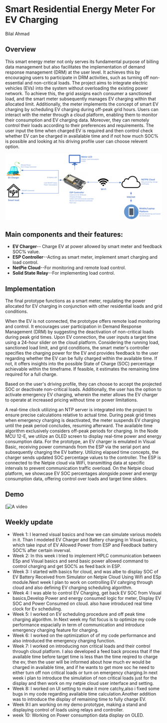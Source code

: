 # Smart Residential Energy Meter For EV Charging
Bilal Ahmad

## Overview
This smart energy meter not only serves its fundamental purpose of billing data management but also facilitates the implementation of demand response management (DRM) at the user level. It achieves this by encouraging users to participate in DRM activities, such as turning off non-essential and non-critical loads. The project aims to integrate electric vehicles (EVs) into the system without overloading the existing power network. To achieve this, the grid assigns each consumer a sanctioned load, and the smart meter subsequently manages EV charging within that allocated limit. Additionally, the meter implements the concept of smart EV charging by scheduling EV charging during off-peak grid hours. Users can interact with the meter through a cloud platform, enabling them to monitor their consumption and EV charging data. Moreover, they can remotely control their loads according to their preferences and requirements. The user input the time when charged EV is required and then control check whether EV can be charged in availalable time and if not how much SOC% is possible and looking at his driving profile user can choose relevent option.

![Alt text](https://github.com/BilalAhmadPieas/Smart-Energy-Meter/blob/9a83cd9a00d45e2ae4f4ca3d674ac924762f2cfa/images/IOT%20Project%20(1).png)

## Main components and their features:
- **EV Charger**-- Charge EV at power allowed by smart meter and feedback SOC% value.
- **ESP Controller**--Acting as smart meter, implement smart charging and load control.
- **NetPie Cloud**--For monitoring and remote load control.
- **Solid State Relay**--For implementing load control.

## Implementation

The final prototype functions as a smart meter, regulating the power allocated for EV charging in conjunction with other residential loads and grid conditions.

When the EV is not connected, the prototype offers remote load monitoring and control. It encourages user participation in Demand Response Management (DRM) by suggesting the deactivation of non-critical loads during peak grid times.
Upon EV connection, the user inputs a target time using a 24-hour slider on the cloud platform. Considering the running load, sanctioned load limit, and grid conditions, the smart meter's controller specifies the charging power for the EV and provides feedback to the user regarding whether the EV can be fully charged within the available time. If not, it offers insights into the possible State of Charge (SOC) percentage achievable within the timeframe. If feasible, it estimates the remaining time required for a full charge.

Based on the user's driving profile, they can choose to accept the projected SOC or deactivate non-critical loads. Additionally, the user has the option to activate emergency EV charging, wherein the meter allows the EV charger to operate at increased pricing without time or power limitations.

A real-time clock utilizing an NTP server is integrated into the project to ensure precise calculations relative to actual time. During peak grid times when emergency charging is deactivated, the meter suspends EV charging until the peak period concludes, resuming afterward. The available time algorithm exclusively considers off-peak periods for charging.
In the Node MCU 12-E, we utilize an OLED screen to display real-time power and energy consumption data. For the prototype, an EV charger is emulated in Visual Basic, receiving power commands from the ESP via the serial port and subsequently charging the EV battery. Utilizing elapsed time concepts, the charger sends updated SOC percentage values to the controller.
The ESP is connected to the Netpie cloud via WiFi, transmitting data at specific intervals to prevent communication traffic overload. On the Netpie cloud platform, we showcase EV SOC percentages alongside power and energy consumption data, offering control over loads and target time sliders.


## Demo 
[![A video](https://pern-my.sharepoint.com/personal/bsee1741_pieas_edu_pk/_layouts/15/stream.aspx?id=%2Fpersonal%2Fbsee1741%5Fpieas%5Fedu%5Fpk%2FDocuments%2FDocuments%2FMS%20ECE%2FMS%202nd%20Semester%2FIoT%2FSmart%20Meter%20Demo%2Emp4&nav=eyJyZWZlcnJhbEluZm8iOnsicmVmZXJyYWxBcHAiOiJPbmVEcml2ZUZvckJ1c2luZXNzIiwicmVmZXJyYWxBcHBQbGF0Zm9ybSI6IldlYiIsInJlZmVycmFsTW9kZSI6InZpZXciLCJyZWZlcnJhbFZpZXciOiJNeUZpbGVzTGlua0NvcHkifX0&ga=1&referrer=StreamWebApp%2EWeb&referrerScenario=AddressBarCopied%2Eview%2Eb9279fee%2Dec07%2D4171%2D8fba%2Ddac334d66996)

## Weekly update
- Week 1: I learned visual basics and how we can simulate various models in it. Than I modeled EV Charger and Battery charging in Visual basics, which take input of EV Allowed Power from ESP and Feedback battery SOC% after certain inverval. 
- Week 2: In this week i tried to implement HPLC communication between ESp and Visual basics and send basic power allowed command to control charging and get SOC% as feed back in ESP.
- Week 3: I started with basics for cloud, and was albe to display SOC of EV Battery Received from Simulator on Netpie Cloud Using Wifi and ESp module.Next week I plan to work on controlling EV cahrging through cloud and also defining EV charging scheduling algorithm.
- Week 4: I was able to control EV Charging, get back EV SOC from Visual basics,Develop Power and energy consumed logic for meter, Display EV SOC and Power Consumed on cloud. also have introduced real time clock for Ev scheduling.
- Week 5: I worked on EV scheduling procedure and off peak time charging algorithm. In Next week my fist focus is to optimize my code performance espacially in term of communication and introduce emergency charging feature for charging.
- Week 6: I worked on the optimization of of my code performance and also introduced the emergency charging function.
- Week 7: I worked on introducing non critical loads and their control through cloud platform. I also developed a feed back process that if the available time before target time is less than the time reqired to charge the ev, then the user will be informed about how much ev would be charged in available time, and if he wants to get more soc he need to either turn off non critical loads or turn on emergency charging.In next week i plan to introduce the simulation of non critical loads just for the display and then work on my netpie cloud user interface and setting.
- Week 8: I worked on UI setting to make it more catchy,also i fixed some bugs in my code regarding available time calculation.Another addition was to introduce the display of remaining time to fully charge EV.
- Week 9:I am working on my demo prototype, making a stand and displaying control of loads using relays and controller.
- week 10: Working on Power consumption data display on OLED.
  
